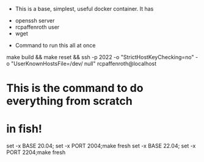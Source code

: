 * This is a base, simplest, useful docker container.  It has

- openssh server
- rcpaffenroth user
- wget

* Command to run this all at once

make build && make reset && ssh -p 2022 -o "StrictHostKeyChecking=no" -o "UserKnownHostsFile=/dev/null" rcpaffenroth@localhost


# This is the command to do everything from scratch
# in fish!
set -x BASE 20.04; set -x PORT 2004;make fresh
set -x BASE 22.04; set -x PORT 2204;make fresh
